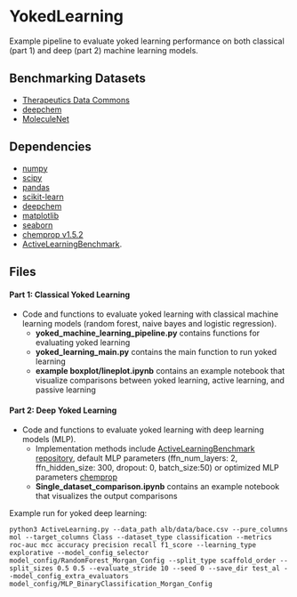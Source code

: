 # YokedLearning
Example pipeline to evaluate yoked learning performance on both classical (part 1) and deep (part 2) machine learning models.

## Benchmarking Datasets
* [Therapeutics Data Commons](https://github.com/mims-harvard/TDC)
* [deepchem](https://deepchem.io)
* [MoleculeNet](https://moleculenet.org)

## Dependencies
* [numpy](https://numpy.org/)
* [scipy](https://scipy.org/)
* [pandas](https://github.com/pandas-dev/pandas)
* [scikit-learn](https://scikit-learn.org/stable/)
* [deepchem](https://deepchem.io/)
* [matplotlib](https://matplotlib.org/)
* [seaborn](https://seaborn.pydata.org/)
* [chemprop v1.5.2](https://github.com/chemprop/chemprop)
* [ActiveLearningBenchmark](https://github.com/RekerLab/ActiveLearningBenchmark).

## Files 
#### Part 1: Classical Yoked Learning
- Code and functions to evaluate yoked learning with classical machine learning models (random forest, naive bayes and logistic regression).
    - **yoked_machine_learning_pipeline.py** contains functions for evaluating yoked learning 
    - **yoked_learning_main.py** contains the main function to run yoked learning 
    - **example boxplot/lineplot.ipynb** contains an example notebook that visualize comparisons between yoked learning, active learning, and passive learning

#### Part 2: Deep Yoked Learning
- Code and functions to evaluate yoked learning with deep learning models (MLP). 
  - Implementation methods include [ActiveLearningBenchmark repository](https://github.com/RekerLab/ActiveLearningBenchmark), default MLP parameters (ffn_num_layers: 2, ffn_hidden_size: 300, dropout: 0, batch_size:50) or optimized MLP parameters [chemprop](https://github.com/chemprop/chemprop)
  - **Single_dataset_comparison.ipynb** contains an example notebook that visualizes the output comparisons

Example run for yoked deep learning: 
```commandline
python3 ActiveLearning.py --data_path alb/data/bace.csv --pure_columns mol --target_columns Class --dataset_type classification --metrics roc-auc mcc accuracy precision recall f1_score --learning_type explorative --model_config_selector model_config/RandomForest_Morgan_Config --split_type scaffold_order --split_sizes 0.5 0.5 --evaluate_stride 10 --seed 0 --save_dir test_al --model_config_extra_evaluators model_config/MLP_BinaryClassification_Morgan_Config
```
